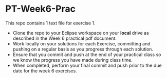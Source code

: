 # PT-Week6-Prac

This repo contains 1 text file for exercise 1.

- Clone the repo to your Eclipse workspace on your **local** drive as described in the Week 6 practical pdf document.
- Work locally on your solutions for each Exercise, committing and pushing on a regular basis as you progress through each solution.
- Ensure that you commit and push at the end of your practical class so we know the progress you have made during class time.
- When completed, perform your final commit and push prior to the due date for the week 6 exercises.

